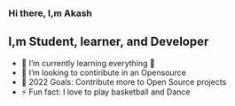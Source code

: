 ### Hi there, I,m Akash

## I,m Student, learner, and Developer
- 🌱 I’m currently learning everything 🤣
- 👯 I’m looking to contiribute in an Opensource
- 🥅 2022 Goals: Contribute more to Open Source projects
- ⚡ Fun fact: I love to play basketball and Dance


